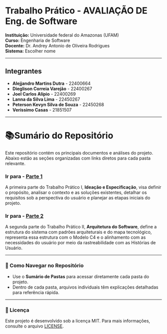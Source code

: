 # Trabalho Prático - AVALIAÇÃO DE Eng. de Software

**Instituição:** Universidade federal do Amazonas (UFAM)<br>
**Curso:** Engenharia de Software  
**Docente:** Dr. Andrey Antonio de Oliveira Rodrigues  
**Sistema:** Escolher nome

---

## Integrantes

- **Alejjandro Martins Dutra** - 22400664
- **Dieglison Correia Varejão** - 22400267
- **Joel Carlos Alípio** - 22400269
- **Lanna da Silva Lima** - 22450267
- **Peterson Kevyn Silva de Souza** - 22450268
- **Veríssimo Casas** - 21851507

---
# 📚Sumário do Repositório

Este repositório contém os principais documentos e análises do projeto. Abaixo estão as seções organizadas com links diretos para cada pasta relevante.

### Ir para - [Parte 1](Documentos/TP-PARTE-I)

   A primeira parte do Trabalho Prático I, **Ideação e Especificação**, visa definir o propósito, analisar o contexto e as soluções existentes, detalhar os requisitos sob a perspectiva do usuário e planejar as etapas iniciais do projeto.

### Ir para - [Parte 2](Documentos/TP-PARTE-II)

   A segunda parte do Trabalho Prático II, **Arquitetura do Software**, define a estrutura do sistema com padrões arquiteturais e do mapa tecnológico, representa essa estrutura com o Modelo C4 e o alinhamento com as necessidades do usuário por meio da rastreabilidade com as Histórias de Usuário.

---


### 🚀 Como Navegar no Repositório

- Use o **Sumário de Pastas** para acessar diretamente cada pasta do projeto.  
- Dentro de cada pasta, arquivos individuais têm explicações detalhadas para referência rápida.

---

### 📜 Licença

Este projeto é desenvolvido sob a licença MIT. Para mais informações, consulte o arquivo [LICENSE](./LICENSE). 
